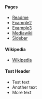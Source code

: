 #### Pages
- [Readme](README.md)
- [Example2](example2.md)
- [Example3](./test_folder/example3.md)
- [Mediawiki](./test_folder/document.mediawiki)
- [Sidebar](SIDEBAR.md)

#### Wikipedia
- [Wikipedia](https://en.wikipedia.org/wiki/Main_Page)

#### Test Header
- Test text
- Another text
- More text